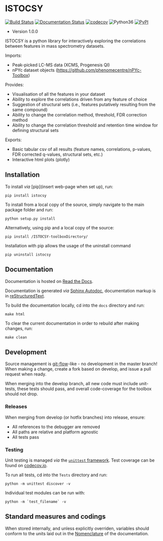 # ISTOCSY

[![Build Status](https://travis-ci.org/phenomecentre/nPYc-Toolbox.svg?branch=master)](https://travis-ci.org/phenomecentre/nPYc-Toolbox) [![Documentation Status](https://readthedocs.org/projects/npyc-toolbox/badge/?version=latest)](http://npyc-toolbox.readthedocs.io/en/latest/?badge=latest) [![codecov](https://codecov.io/gh/phenomecentre/nPYc-Toolbox/branch/master/graph/badge.svg)](https://codecov.io/gh/phenomecentre/nPYc-Toolbox) ![Python36](https://img.shields.io/badge/python-3.6-blue.svg) [![PyPI](https://img.shields.io/pypi/v/nPYc.svg)](https://pypi.org/project/nPYc/)

* Version 1.0.0

ISTOCSY is a python library for interactively exploring the correlations between features in mass spectrometry datasets.

Imports:
 - Peak-picked LC-MS data (XCMS, Progenesis QI)
 - nPYc dataset objects (https://github.com/phenomecentre/nPYc-Toolbox)

Provides:
 - Visualisation of all the features in your dataset
 - Ability to explore the correlations driven from any feature of choice
 - Suggestion of structural sets (i.e., features putatively resulting from the same compound)
 - Ability to change the correlation method, threshold, FDR correction method
 - Ability to change the correlation threshold and retention time window for defining structural sets

Exports:
 - Basic tabular csv of all results (feature names, correlations, p-values, FDR corrected q-values, structural sets, etc.)
 - Interactive html plots (plotly)

## Installation

To install _via_ [pip](insert web-page when set up), run:

    pip install istocsy 

To install from a local copy of the source, simply navigate to the main package folder and run:

    python setup.py install

Alternatively, using pip and a local copy of the source:

    pip install /ISTOCSY-toolboxDirectory/

Installation with pip allows the usage of the uninstall command

    pip uninstall istocsy


## Documentation
Documentation is hosted on [Read the Docs](http://npyc-toolbox.readthedocs.io/en/latest/index.html).

Documentation is generated *via* [Sphinx Autodoc](http://www.sphinx-doc.org/), documentation markup is in [reStructuredText](http://docutils.sourceforge.net/rst.html).

To build the documentation locally, cd into the `docs` directory and run:

    make html

To clear the current documentation in order to rebuild after making changes, run:

    make clean

## Development

Source management is [git-flow](http://nvie.com/posts/a-successful-git-branching-model/)-like - no development in the master branch! When making a change, create a fork based on develop, and issue a pull request when ready.

When merging into the develop branch, all new code must include unit-tests, these tests should pass, and overall code-coverage for the toolbox should not drop.


### Releases
When merging from develop (or hotfix branches) into release, ensure:

* All references to the debugger are removed
* All paths are relative and platform agnostic
* All tests pass


### Testing

Unit testing is managed *via* the [`unittest` framework](https://docs.python.org/3.5/library/unittest.html). Test coverage can be found on [codecov.io](https://codecov.io/gh/phenomecentre/nPYc-Toolbox/).

To run all tests, cd into the `Tests` directory and run:

    python -m unittest discover -v

Individual test modules can be run with:

    python -m `test_filename` -v


## Standard measures and codings

When stored internally, and unless explicitly overriden, variables should conform to the units laid out in the [Nomenclature](http://npyc-toolbox.readthedocs.io/en/latest/nomenclature.html) of the documentation.
